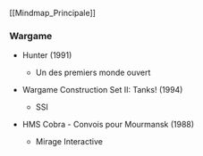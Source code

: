 ﻿[[Mindmap_Principale]]

### Wargame

- Hunter (1991)

	- Un des premiers monde ouvert

- Wargame Construction Set II: Tanks! (1994)

	- SSI

- HMS Cobra - Convois pour Mourmansk (1988)

	- Mirage Interactive


